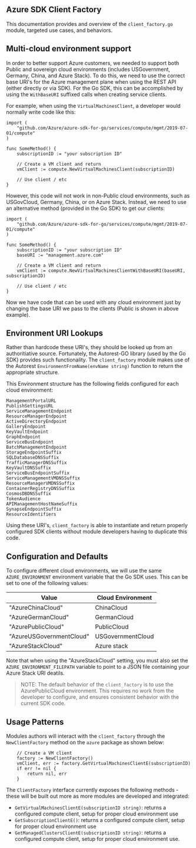 ## Azure SDK Client Factory 

This documentation provides and overview of the `client_factory.go` module, targeted use cases, and behaviors. 

## Multi-cloud environment support

In order to better support Azure customers, we needed to support both Public and sovereign cloud environments (includes USGovernment, Germany, China, and Azure Stack).  To do this, we need to use the correct base URI's for the Azure management plane when using the REST API (either directly or via SDK). For the Go SDK, this can be accomplished by using the `WithBaseURI` suffixed calls when creating service clients.

For example, when using the `VirtualMachinesClient`, a developer would normally write code like this:

```golang
import (
    "github.com/Azure/azure-sdk-for-go/services/compute/mgmt/2019-07-01/compute"
)

func SomeMethod() {
    subscriptionID := "your subscription ID"

    // Create a VM client and return
	vmClient := compute.NewVirtualMachinesClient(subscriptionID)

    // Use client / etc
}
```

However, this code will not work in non-Public cloud environments, such as USGovCloud, Germany, China, or on Azure Stack.  Instead, we need to use an alternative method (provided in the Go SDK) to get our clients:

```golang
import (
    "github.com/Azure/azure-sdk-for-go/services/compute/mgmt/2019-07-01/compute"
)

func SomeMethod() {
    subscriptionID := "your subscription ID"
    baseURI := "management.azure.com"

    // Create a VM client and return
	vmClient := compute.NewVirtualMachinesClientWithBaseURI(baseURI, subscriptionID)

    // Use client / etc
}
```

Now we have code that can be used with any cloud environment just by changing the base URI we pass to the clients (Public is shown in above example). 

## Environment URI Lookups

Rather than hardcode these URI's, they should be looked up from an authoritiative source. Fortunately, the Autorest-GO library (used by the Go SDK) provides such functionality. The `client_factory` module makes use of the Autorest `EnvironmentFromName(envName string)` function to return the appropriate structure. 

This Environment structure has the following fields configured for each cloud environment:

```golang
ManagementPortalURL          
PublishSettingsURL           
ServiceManagementEndpoint    
ResourceManagerEndpoint      
ActiveDirectoryEndpoint      
GalleryEndpoint              
KeyVaultEndpoint             
GraphEndpoint                
ServiceBusEndpoint           
BatchManagementEndpoint      
StorageEndpointSuffix        
SQLDatabaseDNSSuffix         
TrafficManagerDNSSuffix      
KeyVaultDNSSuffix            
ServiceBusEndpointSuffix     
ServiceManagementVMDNSSuffix 
ResourceManagerVMDNSSuffix   
ContainerRegistryDNSSuffix   
CosmosDBDNSSuffix            
TokenAudience                
APIManagementHostNameSuffix  
SynapseEndpointSuffix        
ResourceIdentifiers          
```

Using these URI's, `client_factory` is able to instantiate and return properly configured SDK clients without module developers having to duplicate this code.

## Configuration and Defaults

To configure different cloud environments, we will use the same `AZURE_ENVIRONMENT` environment variable that the Go SDK uses. This can be set to one of the following values:

|Value                      |Cloud Environment  |
|---------------------------|-------------------|
|"AzureChinaCloud"          |ChinaCloud         |
|"AzureGermanCloud"         |GermanCloud        |
|"AzurePublicCloud"         |PublicCloud        |
|"AzureUSGovernmentCloud"   |USGovernmentCloud  |
|"AzureStackCloud"          |Azure stack        |

Note that when using the "AzureStackCloud" setting, you must also set the `AZURE_ENVIRONMENT_FILEPATH` variable to point to a JSON file containing your Azure Stack URI deatils.

>NOTE: The default behavior of the `client_factory` is to use the AzurePublicCloud environment. This requires no work from the developer to configure, and ensures consistent behavior with the current SDK code.       

## Usage Patterns

Modules authors will interact with the `client_factory` through the `NewClientFactory` method on the `azure` package as shown below:

```golang
	// Create a VM client
	factory := NewClientFactory()
	vmClient, err := factory.GetVirtualMachinesClientE(subscriptionID)
	if err != nil {
		return nil, err
    }
```

The `ClientFactory` interface currently exposes the following methods - these will be built out more as more modules are developed and integrated:

* `GetVirtualMachinesClientE(subscriptionID string)`: returns a configured compute client, setup for proper cloud environment use
* `GetSubscriptionClientE()`: returns a configured compute client, setup for proper cloud environment use
* `GetManagedClustersClientE(subscriptionID string)`: returns a configured compute client, setup for proper cloud environment use.